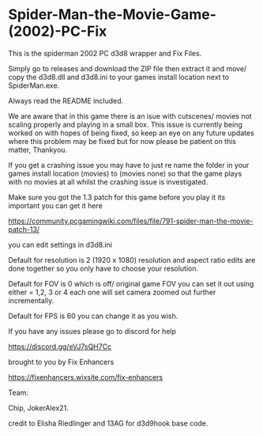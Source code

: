 # Spider-Man-the-Movie-Game-(2002)-PC-Fix
This is the spiderman 2002 PC d3d8 wrapper and Fix Files.

Simply go to releases and download the ZIP file then extract it and move/ copy the d3d8.dll and d3d8.ini to your games install location next to SpiderMan.exe.

Always read the README included.

We are aware that in this game there is an isue with cutscenes/ movies not scaling properly and playing in a small box. This issue is currently being worked on with hopes of being fixed,
so keep an eye on any future updates where this problem may be fixed but for now please be patient on this matter, Thankyou.

If you get a crashing issue you may have to just re name the folder in your games install location (movies) to (movies none) so that the game plays with no movies at all whilst the crashing issue is investigated.

Make sure you got the 1.3 patch for this game before you play it its important you can get it here 

https://community.pcgamingwiki.com/files/file/791-spider-man-the-movie-patch-13/

you can edit settings in d3d8.ini 

Default for resolution is 2 (1920 x 1080) resolution and aspect ratio edits are done together so you only have to choose your resolution.

Default for FOV is 0 which is off/ original game FOV you can set it out using either = 1,2, 3 or 4 each one will set camera zoomed out further incrementally. 

Default for FPS is 60 you can change it as you wish.

If you have any issues please go to discord for help 

https://discord.gg/eVJ7sQH7Cc

brought to you by Fix Enhancers 

https://fixenhancers.wixsite.com/fix-enhancers

Team: 

Chip, JokerAlex21.

credit to  Elisha Riedlinger and 13AG for d3d9hook base code.
